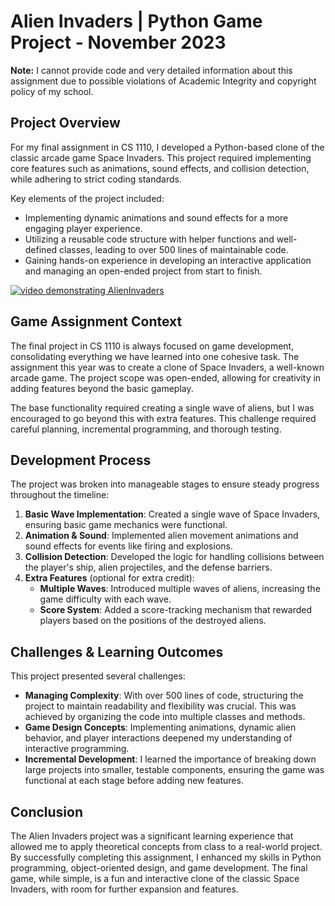 # Alien Invaders | Python Game Project - November 2023

**Note:** I cannot provide code and very detailed information about this assignment due to possible violations of Academic Integrity and copyright policy of my school.

## Project Overview

For my final assignment in CS 1110, I developed a Python-based clone of the classic arcade game Space Invaders. This project required implementing core features such as animations, sound effects, and collision detection, while adhering to strict coding standards. 

Key elements of the project included:
- Implementing dynamic animations and sound effects for a more engaging player experience.
- Utilizing a reusable code structure with helper functions and well-defined classes, leading to over 500 lines of maintainable code.
- Gaining hands-on experience in developing an interactive application and managing an open-ended project from start to finish.

[![video demonstrating AlienInvaders](https://img.youtube.com/vi/YOUR_VIDEO_ID/0.jpg)](https://github.com/user-attachments/assets/b8b1c090-45f5-41cb-a5c6-072d62700b16)
## Game Assignment Context

The final project in CS 1110 is always focused on game development, consolidating everything we have learned into one cohesive task. The assignment this year was to create a clone of Space Invaders, a well-known arcade game. The project scope was open-ended, allowing for creativity in adding features beyond the basic gameplay.

The base functionality required creating a single wave of aliens, but I was encouraged to go beyond this with extra features. This challenge required careful planning, incremental programming, and thorough testing.

## Development Process

The project was broken into manageable stages to ensure steady progress throughout the timeline:
1. **Basic Wave Implementation**: Created a single wave of Space Invaders, ensuring basic game mechanics were functional.
2. **Animation & Sound**: Implemented alien movement animations and sound effects for events like firing and explosions.
3. **Collision Detection**: Developed the logic for handling collisions between the player's ship, alien projectiles, and the defense barriers.
4. **Extra Features** (optional for extra credit):
   - **Multiple Waves**: Introduced multiple waves of aliens, increasing the game difficulty with each wave.
   - **Score System**: Added a score-tracking mechanism that rewarded players based on the positions of the destroyed aliens.

## Challenges & Learning Outcomes

This project presented several challenges:
- **Managing Complexity**: With over 500 lines of code, structuring the project to maintain readability and flexibility was crucial. This was achieved by organizing the code into multiple classes and methods.
- **Game Design Concepts**: Implementing animations, dynamic alien behavior, and player interactions deepened my understanding of interactive programming.
- **Incremental Development**: I learned the importance of breaking down large projects into smaller, testable components, ensuring the game was functional at each stage before adding new features.

## Conclusion

The Alien Invaders project was a significant learning experience that allowed me to apply theoretical concepts from class to a real-world project. By successfully completing this assignment, I enhanced my skills in Python programming, object-oriented design, and game development. The final game, while simple, is a fun and interactive clone of the classic Space Invaders, with room for further expansion and features.
